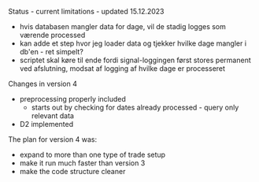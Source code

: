 Status - current limitations - updated 15.12.2023
* hvis databasen mangler data for dage, vil de stadig logges som værende processed
* kan adde et step hvor jeg loader data og tjekker hvilke dage mangler i db'en - ret simpelt?
* scriptet skal køre til ende fordi signal-loggingen først stores permanent ved afslutning, modsat af logging af hvilke dage er processeret
 
Changes in version 4
* preprocessing properly included
	* starts out by checking for dates already processed - query only relevant data
* D2 implemented 

The plan for version 4 was:
* expand to more than one type of trade setup
* make it run much faster than version 3
* make the code structure cleaner



